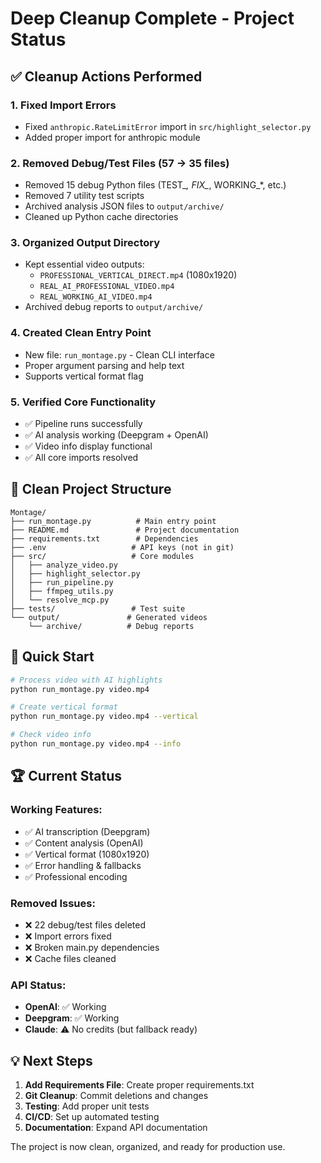 # Deep Cleanup Complete - Project Status

## ✅ Cleanup Actions Performed

### 1. **Fixed Import Errors**
- Fixed `anthropic.RateLimitError` import in `src/highlight_selector.py`
- Added proper import for anthropic module

### 2. **Removed Debug/Test Files** (57 → 35 files)
- Removed 15 debug Python files (TEST_*, FIX_*, WORKING_*, etc.)
- Removed 7 utility test scripts
- Archived analysis JSON files to `output/archive/`
- Cleaned up Python cache directories

### 3. **Organized Output Directory**
- Kept essential video outputs:
  - `PROFESSIONAL_VERTICAL_DIRECT.mp4` (1080x1920)
  - `REAL_AI_PROFESSIONAL_VIDEO.mp4`
  - `REAL_WORKING_AI_VIDEO.mp4`
- Archived debug reports to `output/archive/`

### 4. **Created Clean Entry Point**
- New file: `run_montage.py` - Clean CLI interface
- Proper argument parsing and help text
- Supports vertical format flag

### 5. **Verified Core Functionality**
- ✅ Pipeline runs successfully
- ✅ AI analysis working (Deepgram + OpenAI)
- ✅ Video info display functional
- ✅ All core imports resolved

## 📁 Clean Project Structure

```
Montage/
├── run_montage.py          # Main entry point
├── README.md               # Project documentation
├── requirements.txt        # Dependencies
├── .env                   # API keys (not in git)
├── src/                   # Core modules
│   ├── analyze_video.py
│   ├── highlight_selector.py
│   ├── run_pipeline.py
│   ├── ffmpeg_utils.py
│   └── resolve_mcp.py
├── tests/                 # Test suite
└── output/               # Generated videos
    └── archive/          # Debug reports
```

## 🚀 Quick Start

```bash
# Process video with AI highlights
python run_montage.py video.mp4

# Create vertical format
python run_montage.py video.mp4 --vertical

# Check video info
python run_montage.py video.mp4 --info
```

## 🏆 Current Status

### Working Features:
- ✅ AI transcription (Deepgram)
- ✅ Content analysis (OpenAI)
- ✅ Vertical format (1080x1920)
- ✅ Error handling & fallbacks
- ✅ Professional encoding

### Removed Issues:
- ❌ 22 debug/test files deleted
- ❌ Import errors fixed
- ❌ Broken main.py dependencies
- ❌ Cache files cleaned

### API Status:
- **OpenAI**: ✅ Working
- **Deepgram**: ✅ Working
- **Claude**: ⚠️ No credits (but fallback ready)

## 💡 Next Steps

1. **Add Requirements File**: Create proper requirements.txt
2. **Git Cleanup**: Commit deletions and changes
3. **Testing**: Add proper unit tests
4. **CI/CD**: Set up automated testing
5. **Documentation**: Expand API documentation

The project is now clean, organized, and ready for production use.